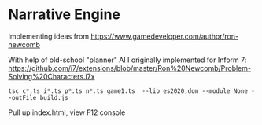 # Narrative Engine

Implementing ideas from https://www.gamedeveloper.com/author/ron-newcomb

With help of old-school "planner" AI I originally implemented for Inform 7: https://github.com/i7/extensions/blob/master/Ron%20Newcomb/Problem-Solving%20Characters.i7x

`tsc c*.ts i*.ts p*.ts n*.ts game1.ts  --lib es2020,dom --module None --outFile build.js`

Pull up index.html, view F12 console
